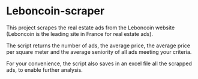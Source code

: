 # Leboncoin-scraper

This project scrapes the real estate ads from the Leboncoin website (Leboncoin is the leading site in France for real estate ads).

The script returns the number of ads, the average price, the average price per square meter and the average seniority of all ads meeting your criteria.

For your convenience, the script also saves in an excel file all the scrapped ads, to enable further analysis.
